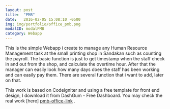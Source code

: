 ```yaml
---
layout: post
title:  "PMB"
date:   2016-02-05 15:08:10 -0500
img: img/portfolio/office_pmb.png
modalID: modalPMB
category: Webapp
---
```

This is the simple Webapp i create to manage any Human Resource Management task at the small printing shop in Sandakan such as counting the payroll. The basic function is just to get timestamp when the staff check in and out from the shop, and calculate the overtime hour. After that the manager can easily look how many days does the staff has been working and can easily pay them. There are several function that i want to add, later on that.

This work is based on Codeigniter and using a free template for front end design, I download it from DashGum - Free Dashboard. You may check the real work [here] [pmb-office-link] .

[pmb-office-link]: http://perusahaanmajubersama.com/office/
